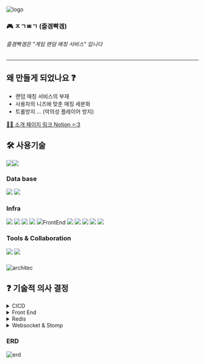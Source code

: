 ![logo](game_matching_service/docs/images/nav/logo.png)   
### 🎮 ㅈㄱㅃㄱ (즐겜빡겜)
###### 즐겜빡겜은 "게임 랜덤 매칭 서비스" 입니다 
---

**왜 만들게 되었나요** ❓
 - 

- 랜덤 매칭 서비스의 부재
- 사용자의 니즈에 맞춘 매칭 세분화
- 트롤방지 ... (악의성 플레이어 방지)

[🙋‍♂️ 소개 페이지 링크  Notion =:3](https://www.notion.so/6fecce0f474f440ab5e43dea66022df2)
## 🛠️ 사용기술 
<img src="https://img.shields.io/badge/JAVA 17-007396?style=for-the-badge&logo=java&logoColor=white"><img src="https://img.shields.io/badge/Spring 3.x-6DB33F?style=for-the-badge&logo=Spring&logoColor=white">

### Data base
<img src="https://img.shields.io/badge/postgresql-4479A1?style=for-the-badge&logo=postgresql&logoColor=white">
<img src="https://img.shields.io/badge/redis-F80000?style=for-the-badge&logo=redis&logoColor=white">

### Infra
<img src="https://img.shields.io/badge/nas (synology)-FCC624?style=for-the-badge&logo=synology&logoColor=black">
<img src="https://img.shields.io/badge/ec2 (aws)-232F3E?style=for-the-badge&logo=aws &logoColor=white">
<img src="https://img.shields.io/badge/docker-0769AD?style=for-the-badge&logo=docker&logoColor=white">
<img src="https://img.shields.io/badge/websocket-F8DC75?style=for-the-badge&logo=websocket&logoColor=white">
<img src="https://img.shields.io/badge/stomp-232F3E?style=for-the-badge&logo=stomp &logoColor=white"><img 

### FrontEnd
<img src="https://img.shields.io/badge/html-E34F26?style=for-the-badge&logo=html5&logoColor=white">
<img src="https://img.shields.io/badge/javascript-F7DF1E?style=for-the-badge&logo=javascript&logoColor=black">
<img src="https://img.shields.io/badge/css-1572B6?style=for-the-badge&logo=css3&logoColor=white">
<img src="https://img.shields.io/badge/bootstrap-7952B3?style=for-the-badge&logo=bootstrap&logoColor=white">
<img src="https://img.shields.io/badge/jquery-0769AD?style=for-the-badge&logo=jquery&logoColor=white">



### Tools & Collaboration
<img src="https://img.shields.io/badge/github-181717?style=for-the-badge&logo=github&logoColor=white">
<img src="https://img.shields.io/badge/jira-0769AD?style=for-the-badge&logo=jira&logoColor=white">


### 

![architec](game_matching_service/docs/images/nav/architec.png)

## ❓ 기술적 의사 결정
<details><summary>CICD
</summary>

🙅
Jenkins vs GithubActions

🙆

젠킨스의 러닝커브를 감당하기 어려웠고, 소규모 프로젝트인것을 감안하여 프로젝트의  원활한 동작을 목표로 하여 조금 더 쉽고 간편한 *깃헙액션 으로 채택하였습니다.


</details><details><summary>Front End
</summary>

🙅 Github pages Vs Aws S3

깃헙페이지스는 url을 디폴트로 https 를 활성화 해주는데 
현재 백엔드에서 서버는 http이므로 믹스트 콘텐츠 에러를 발생하였습니다.
🙆

기존에 선택했던 S3배포를 그대로 유지하고,  다른 기능에 조금 더 집중하는 것을 선택 하였습니다.
</details><details><summary>Redis
</summary>

🙅

매칭서비스가 유저의 매칭 신청과 취소 I/O 접근이 굉장히 빈번하게 일어나고 그에 따라 속도가 보장 되어야 했습니다.
또 ,실패 또는 취소시 데이터가 저장 되어 있지 않아야 해서 이러한 부분을 RDB로 감당하기엔 자원에 대한 비용을 생각하지 않을 수 없었습니다.마지막으론 다른 기능들과의 분리 였습니다. 댓글이나 게시글에 오류로 서버가 내려가는 경우 RDB와 현재 매칭중인 기록들이 남아 있어야 서버의 재구동시에도 데이터가 안전 할 수 있어야 했기 때문에 외부의 데이터 서버가 필요 했습니다.

🙆

레디스의 특징으로는 싱글스레드 동작 방식으로 데이터의 레이스컨디션을 해결하고 데이터 처리 속도가 초당 5 ~ 6만건 처리속도로 굉장히 빠른 속도를 보장합니다. 또한 외부에 서버를 두어 앞서 말씀드린 데이터의 안정성을 해결 할수 있었습니다. 
또 캐싱처리가 필요한 다른기능들에 확장이 용이 하여 채택하게 되었습니다 .
</details>
</details><details><summary>Websocket & Stomp
</summary>

🙅

사용자의 요청이 없어도 실시간으로 응답을 받기 원했습니다.
또 채팅은 속도와 실시간성이 보장 되어야 했습니다. 

🙆

웹소켓과 스톰프 채택하여 채팅을 더욱 가볍고 빠르게 사용할 될 수 있게 구현을 해 보았습니다.
매칭서비스의 매칭 취소 및 이탈에 대해 
사용자의 세션을 확인하여 
레디스에 해당 유저를 대기열에서 실시간으로 삭제가 가능하게 구현 했습니다. 


</details>

### ERD


![erd](game_matching_service/docs/images/nav/gameMatchingServiceERD.png)

